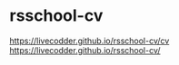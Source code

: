 # rsschool-cv

https://livecodder.github.io/rsschool-cv/cv
https://livecodder.github.io/rsschool-cv/
